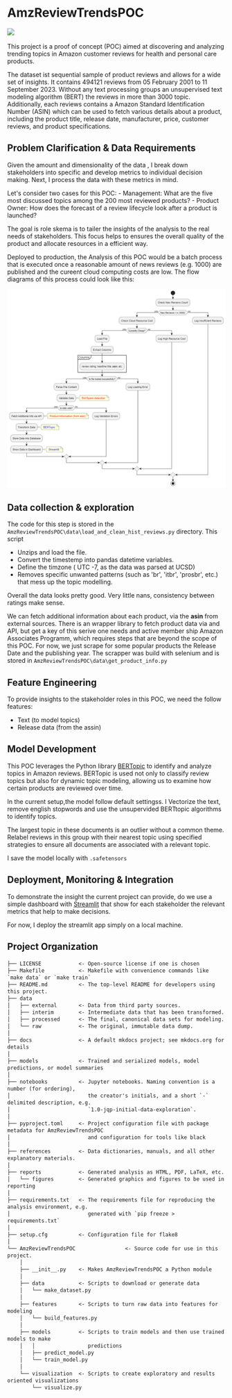 # AmzReviewTrendsPOC

<a target="_blank" href="https://cookiecutter-data-science.drivendata.org/">
    <img src="https://img.shields.io/badge/CCDS-Project%20template-328F97?logo=cookiecutter" />
</a>

This project is a proof of concept (POC) aimed at discovering and analyzing trending topics in Amazon customer reviews for health and personal care products. 


The dataset ist sequential sample of product reviews and allows for a wide set of insights. It contains 494121 reviews from 05 February 2001 to 11 September 2023. Without any text processing groups an unsupervised text modeling algorithm (BERT) the reviews in more than 3000 topic. Additionally, each reviews contains a Amazon Standard Identification Number (ASIN) which can be used to fetch various details about a product, including the product title, release date, manufacturer, price, customer reviews, and product specifications.



## Problem Clarification & Data Requirements
Given the amount and dimensionality of the data , I break down stakeholders into specific and develop metrics to individual decision making. Next, I process the data with these metrics in mind.

Let's consider two cases for this POC:
    - Management: What are the five most discussed topics among the 200 most reviewed products?
    - Product Owner: How does the forecast of a review lifecycle look after a product is launched?


The goal is role skema is to tailer the insights of the analysis to the real needs of stakeholders. This focus helps to ensures the overall quality of the product and allocate resources in a efficient way.

Deployed to production, the Analysis of this POC would be a batch process that is executed once a reasonable amount of news reviews (e.g. 1000) are published and the cureent cloud computing costs are low. The flow diagrams of this process  could look like this:

![flow](reports/flowdiagramm/1721376795149.png)



## Data collection & exploration
The code for this step is stored in the `AmzReviewTrendsPOC\data\load_and_clean_hist_reviews.py` directory. This script

- Unzips and load the file.
- Convert the timestemp into pandas datetime variables.
- Define the timzone ( UTC -7, as the data was parsed at UCSD)
- Removes specific unwanted patterns (such as 'br', 'itbr', 'prosbr', etc.) that mess up the topic modelling.


Overall the data looks pretty good. Very little nans, consistency between ratings make sense.


We can fetch additional information about each product, via the **asin** from  external sources.
There is an wrapper library to fetch product data via and API, but get a key of this serive one needs and active member ship Amazon Associates Programm, which requires steps that are beyond the scope of this POC. For now, we just scrape for some popular products the Release Date and the publishing year. 
The scrapper was build with selenium and is stored in  `AmzReviewTrendsPOC\data\get_product_info.py` 


## Feature Engineering

To provide insights to the stakeholder roles in this POC, we need the follow features:

- Text (to model topics)
- Release data (from the assin)

## Model Development

This POC leverages the Python library [BERTopic](https://pypi.org/project/bertopic/) to identify and analyze topics in Amazon reviews. BERTopic is used not only to classify review topics but also for dynamic topic modeling, allowing us to examine how certain products are reviewed over time.

In the current setup,the model follow  default settingss. I Vectorize the text, remove english stopwords and use the unsupervided BERTtopic algorithms to identify topics. 


The largest topic in these documents is an outlier without a common theme. Relabel reviews in this group with their nearest topic using specified strategies to ensure all documents are associated with a relevant topic.



I save the model locally with `.safetensors` 


## Deployment, Monitoring & Integration

To demonstrate the insight the current project can provide, do we use a simple dashboard with [Streamlit](https://streamlit.io/) that show for each stakeholder the relevant metrics that help to make decisions. 

For now, I deploy the streamlit app simply on a local machine. 

## Project Organization

```
├── LICENSE            <- Open-source license if one is chosen
├── Makefile           <- Makefile with convenience commands like `make data` or `make train`
├── README.md          <- The top-level README for developers using this project.
├── data
│   ├── external       <- Data from third party sources.
│   ├── interim        <- Intermediate data that has been transformed.
│   ├── processed      <- The final, canonical data sets for modeling.
│   └── raw            <- The original, immutable data dump.
│
├── docs               <- A default mkdocs project; see mkdocs.org for details
│
├── models             <- Trained and serialized models, model predictions, or model summaries
│
├── notebooks          <- Jupyter notebooks. Naming convention is a number (for ordering),
│                         the creator's initials, and a short `-` delimited description, e.g.
│                         `1.0-jqp-initial-data-exploration`.
│
├── pyproject.toml     <- Project configuration file with package metadata for AmzReviewTrendsPOC
│                         and configuration for tools like black
│
├── references         <- Data dictionaries, manuals, and all other explanatory materials.
│
├── reports            <- Generated analysis as HTML, PDF, LaTeX, etc.
│   └── figures        <- Generated graphics and figures to be used in reporting
│
├── requirements.txt   <- The requirements file for reproducing the analysis environment, e.g.
│                         generated with `pip freeze > requirements.txt`
│
├── setup.cfg          <- Configuration file for flake8
│
└── AmzReviewTrendsPOC                <- Source code for use in this project.
    │
    ├── __init__.py    <- Makes AmzReviewTrendsPOC a Python module
    │
    ├── data           <- Scripts to download or generate data
    │   └── make_dataset.py
    │
    ├── features       <- Scripts to turn raw data into features for modeling
    │   └── build_features.py
    │
    ├── models         <- Scripts to train models and then use trained models to make
    │   │                 predictions
    │   ├── predict_model.py
    │   └── train_model.py
    │
    └── visualization  <- Scripts to create exploratory and results oriented visualizations
        └── visualize.py
```

